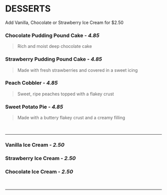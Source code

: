 # DESSERTS

<Banner>Add Vanilla, Chocolate or Strawberry Ice Cream for $2.50</Banner>

### Chocolate Pudding Pound Cake - *4.85*
> Rich and moist deep chocolate cake
### Strawberry Pudding Pound Cake - *4.85*
> Made with fresh strawberries and covered in a sweet icing
### Peach Cobbler - *4.85*
> Sweet, ripe peaches topped with a flakey crust
### Sweet Potato Pie - *4.85*
> Made with a buttery flakey crust and a creamy filling

<br>
<hr>

### Vanilla Ice Cream - *2.50*
### Strawberry Ice Cream - *2.50*
### Chocolate Ice Cream - *2.50*

<br>
<hr>
<br>
<Available/>
